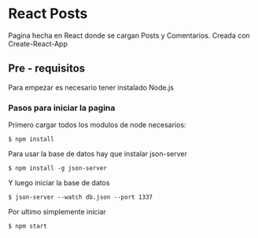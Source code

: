 # React Posts

Pagina hecha en React donde se cargan Posts y Comentarios. Creada con Create-React-App

## Pre - requisitos

Para empezar es necesario tener instalado Node.js

### Pasos para iniciar la pagina

Primero cargar todos los modulos de node necesarios:
```
$ npm install
```
Para usar la base de datos hay que instalar json-server
```
$ npm install -g json-server
```
Y luego iniciar la base de datos 
```
$ json-server --watch db.json --port 1337
```
Por ultimo simplemente iniciar
```
$ npm start
```